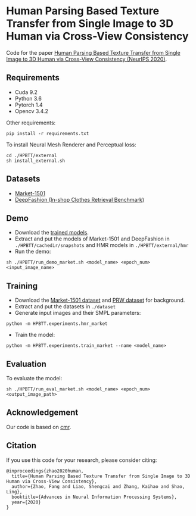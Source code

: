 # Human Parsing Based Texture Transfer from Single Image to 3D Human via Cross-View Consistency

Code for the paper [Human Parsing Based Texture Transfer from Single Image to 3D Human via Cross-View Consistency (NeurIPS 2020)](https://papers.nips.cc/paper/2020/file/a516a87cfcaef229b342c437fe2b95f7-Paper.pdf). 

## Requirements

- Cuda 9.2
- Python 3.6
- Pytorch 1.4
- Opencv 3.4.2

Other requirements:

```
pip install -r requirements.txt
```

To install Neural Mesh Renderer and Perceptual loss:

```
cd ./HPBTT/external
sh install_external.sh
```

## Datasets

- [Market-1501](http://zheng-lab.cecs.anu.edu.au/Project/project_reid.html)
- [DeepFashion (In-shop Clothes Retrieval Benchmark)](http://mmlab.ie.cuhk.edu.hk/projects/DeepFashion/InShopRetrieval.html)

## Demo

- Download the [trained models](https://drive.google.com/drive/folders/1zTxalRr6RnJ-lK3_u2JB23ejF1yBK1Ao?usp=sharing).
- Extract and put the models of Market-1501 and DeepFashion in `./HPBTT/cachedir/snapshots` and HMR models in `./HPBTT/external/hmr`
- Run the demo:

```
sh ./HPBTT/run_demo_market.sh <model_name> <epoch_num> <input_image_name>
```

## Training

- Download the [Market-1501 dataset](https://drive.google.com/file/d/1HGRDRrYr0nLhQzQmAFc2Odws_bn3q9Jo/view?usp=sharing) and [PRW dataset](https://github.com/liangzheng06/PRW-baseline) for background.
- Extract and put the datasets in `./dataset`
- Generate input images and their SMPL parameters:

```
python -m HPBTT.experiments.hmr_market
```

- Train the model:

```
python -m HPBTT.experiments.train_market --name <model_name>
```

## Evaluation

To evaluate the model:

```
sh ./HPBTT/run_eval_market.sh <model_name> <epoch_num> <output_image_path>
```

## Acknowledgement

Our code is based on [cmr](https://github.com/akanazawa/cmr).

## Citation
If you use this code for your research, please consider citing:
```
@inproceedings{zhao2020human,
  title={Human Parsing Based Texture Transfer from Single Image to 3D Human via Cross-View Consistency},
  author={Zhao, Fang and Liao, Shengcai and Zhang, Kaihao and Shao, Ling},
  booktitle={Advances in Neural Information Processing Systems},
  year={2020}
}
```
